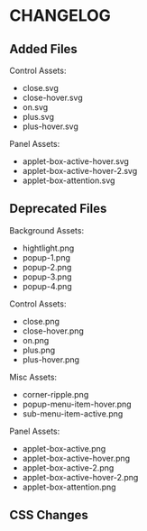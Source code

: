 CHANGELOG
===

Added Files
---
Control Assets:
* close.svg
* close-hover.svg
* on.svg
* plus.svg
* plus-hover.svg

Panel Assets:
* applet-box-active-hover.svg
* applet-box-active-hover-2.svg
* applet-box-attention.svg

Deprecated Files
----
Background Assets:
* hightlight.png
* popup-1.png
* popup-2.png
* popup-3.png
* popup-4.png

Control Assets:
* close.png
* close-hover.png
* on.png
* plus.png
* plus-hover.png

Misc Assets:
* corner-ripple.png
* popup-menu-item-hover.png
* sub-menu-item-active.png

Panel Assets:
* applet-box-active.png
* applet-box-active-hover.png
* applet-box-active-2.png
* applet-box-active-hover-2.png
* applet-box-attention.png

CSS Changes
---
